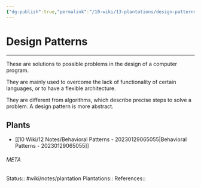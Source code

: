 ```yaml
---
{"dg-publish":true,"permalink":"/10-wiki/13-plantations/design-patterns-20230221095926/"}
---
```


# Design Patterns
---
These are solutions to possible problems in the design of a computer program.

They are mainly used to overcome the lack of functionality of certain languages, or to have a flexible architecture.

They are different from algorithms, which describe precise steps to solve a problem. A design pattern is more abstract.

## Plants
- [[10 Wiki/12 Notes/Behavioral Patterns - 20230129065055\|Behavioral Patterns - 20230129065055]]




###### META
Status:: #wiki/notes/plantation
Plantations:: 
References:: 
